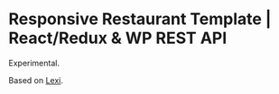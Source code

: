 # Responsive Restaurant Template | React/Redux & WP REST API

Experimental.

Based on [Lexi](https://github.com/lamosty/lexi).
